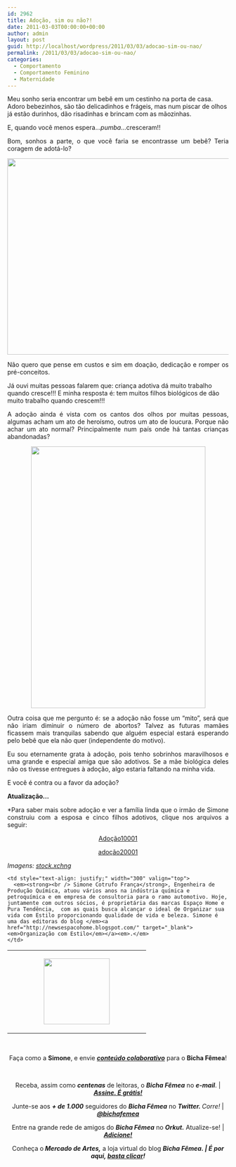 ```yaml
---
id: 2962
title: Adoção, sim ou não?!
date: 2011-03-03T00:00:00+00:00
author: admin
layout: post
guid: http://localhost/wordpress/2011/03/03/adocao-sim-ou-nao/
permalink: /2011/03/03/adocao-sim-ou-nao/
categories:
  - Comportamento
  - Comportamento Feminino
  - Maternidade
---
```

Meu sonho seria encontrar um bebê em um cestinho na porta de casa. Adoro bebezinhos, são tão delicadinhos e frágeis, mas num piscar de olhos já estão durinhos, dão risadinhas e brincam com as mãozinhas.

E, quando você menos espera&#8230;_pumba_&#8230;cresceram!!

<p style="text-align: justify;">
  Bom, sonhos a parte, o que você faria se encontrasse um bebê? Teria coragem de adotá-lo?
</p>

<!--more-->

<p style="text-align: center;">
  <a href="http://www.trololodemulher.com.br/blog/wp-content/uploads/2011/02/bebe.jpg"><img class="alignnone size-full wp-image-6049" title="bebê" src="http://www.trololodemulher.com.br/blog/wp-content/uploads/2011/02/bebe.jpg" alt="" width="596" height="447" /></a>
</p>

<p style="text-align: justify;">
  Não quero que pense em custos e sim em doação, dedicação e romper os pré-conceitos.
</p>

Já ouvi muitas pessoas falarem que: criança adotiva dá muito trabalho quando cresce!!! E minha resposta é: tem muitos filhos biológicos de dão muito trabalho quando crescem!!!

<p style="text-align: justify;">
  A adoção ainda é vista com os cantos dos olhos por muitas pessoas, algumas acham um ato de heroísmo, outros um ato de loucura. Porque não achar um ato normal? Principalmente num país onde há tantas crianças abandonadas?
</p>

<p style="text-align: center;">
  <a href="http://www.trololodemulher.com.br/blog/wp-content/uploads/2011/02/bebe1.jpg"><img class="alignnone size-full wp-image-6050" title="bebê1" src="http://www.trololodemulher.com.br/blog/wp-content/uploads/2011/02/bebe1.jpg" alt="" width="397" height="596" /></a>
</p>

<p style="text-align: justify;">
  Outra coisa que me pergunto é: se a adoção não fosse um “mito”, será que não iriam diminuir o número de abortos? Talvez as futuras mamães ficassem mais tranquilas sabendo que alguém especial estará esperando pelo bebê que ela não quer (independente do motivo).
</p>

<p style="text-align: justify;">
  Eu sou eternamente grata à adoção, pois tenho sobrinhos maravilhosos e uma grande e especial amiga que são adotivos. Se a mãe biológica deles não os tivesse entregues à adoção, algo estaria faltando na minha vida.
</p>

<p style="text-align: justify;">
  E você é contra ou a favor da adoção?
</p>

<p style="text-align: justify;">
  <strong>Atualização&#8230;</strong>
</p>

<p style="text-align: justify;">
  *Para saber mais sobre adoção e ver a família linda que o irmão de Simone construiu com a esposa e cinco filhos adotivos, clique nos arquivos a seguir:
</p>

<p style="text-align: center;">
  <a href="http://www.trololodemulher.com.br/blog/wp-content/uploads/2011/03/Adocao10001.pdf">Adoção10001</a>
</p>

<p style="text-align: center;">
  <a href="http://www.trololodemulher.com.br/blog/wp-content/uploads/2011/03/adocao20001.pdf">adoção20001</a>
</p>

_Imagens:_ <a href="http://www.sxc.hu/" target="_blank"><em>stock.xchng</em></a>

<table border="0" cellspacing="0" cellpadding="0" width="600">
  <tr>
    <td width="300" valign="top">
      <p style="text-align: center;">
        <a href="http://www.trololodemulher.com.br/blog/wp-content/uploads/2011/02/Simone.jpg"><img class="alignnone size-thumbnail wp-image-6053" title="Simone" src="http://www.trololodemulher.com.br/blog/wp-content/uploads/2011/02/Simone-150x150.jpg" alt="" width="150" height="150" /></a><a href="http://www.trololodemulher.com.br/blog/wp-content/uploads/2011/02/Simone.jpg"></a>
      </p>
    </td>
    
    <td style="text-align: justify;" width="300" valign="top">
      <em><strong><br /> Simone Cotrufo França</strong>, Engenheira de Produção Química, atuou vários anos na indústria química e petroquímica e em empresa de consultoria para o ramo automotivo. Hoje, juntamente com outros sócios, é proprietária das marcas Espaço Home e Pura Tendência,  com as quais busca alcançar o ideal de Organizar sua vida com Estilo proporcionando qualidade de vida e beleza. Simone é uma das editoras do blog </em><a href="http://newsespacohome.blogspot.com/" target="_blank"><em>Organização com Estilo</em></a><em>.</em> 
    </td>
  </tr>
</table>

 

<p style="text-align: center;">
  Faça como a <strong>Simone</strong>, e envie <strong><em><a href="http://www.trololodemulher.com.br/para-voce/conteudo-colaborativo/">conteúdo colaborativo</a></em></strong> para o <strong>Bicha Fêmea</strong>!
</p>

<p style="text-align: center;">
   
</p>

<p style="text-align: center;">
  Receba, assim como <strong><em>centenas</em></strong> de leitoras, o <strong><em>Bicha Fêmea</em></strong> no <strong><em>e-mail</em></strong>. | <strong><em><a href="http://feedburner.google.com/fb/a/mailverify?uri=blogbichafemea&loc=pt_BR">Assine. É grátis!</a></em></strong>
</p>

<p style="text-align: center;">
  Junte-se aos <strong><em>+ de 1.000</em></strong> seguidores do <strong><em>Bicha Fêmea</em></strong> no <em><strong>Twitter. </strong>Corre!</em> | <strong><em><a href="http://twitter.com/bichafemea">@bichafemea</a></em></strong>
</p>

<p style="text-align: center;">
  Entre na grande rede de amigos do <strong><em>Bicha Fêmea</em></strong> no <strong><em>Orkut.</em></strong> Atualize-se! | <strong><em><a href="http://www.orkut.com.br/Main#Profile?uid=5161612886294499900">Adicione!</a></em></strong>
</p>

<p style="text-align: center;">
  Conheça o<strong><em> Mercado de Artes,</em></strong> a loja virtual do blog <strong><em>Bicha Fêmea. | É por aqui, </em></strong><a href="http://www.trololodemulher.com.br/loja/"><strong><em>basta clicar</em></strong></a><strong><em>!</em></strong>
</p>